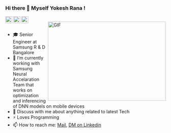 ### Hi there 👋 Myself Yokesh Rana !

<a href="https://github.com/yokeshrana">
  <img align="left" alt=" Github" width="22px" src="https://cdn.jsdelivr.net/npm/simple-icons@v3/icons/github.svg" />
</a>
<a href="https://www.linkedin.com/in/yokeshrana/">
  <img align="left" alt=" LinkdeIN" width="22px" src="https://cdn.jsdelivr.net/npm/simple-icons@v3/icons/linkedin.svg" />
</a>
<a href="https://www.facebook.com/yokeshrana.m/">
  <img align="left" alt=" Facebook" width="22px" src="https://cdn.jsdelivr.net/npm/simple-icons@v3/icons/facebook.svg" />
</a>
<br />
<img align="right" alt="GIF" src="https://i2.wp.com/allhtaccess.info/wp-content/uploads/2018/03/programming.gif?fit=1281%2C716&ssl=1" width="370px" height="250" />
<br>


- 🎓 Senior Engineer at Samsung R & D Bangalore
- 🔭 I’m currently working with Samsung Neural Accelaration Team that works on optimization and inferencing of DNN models on mobile devices
- 💬 Discuss with me about anything related to latest Tech
- ⚡  Loves Programming 
- 📫 How to reach me: [Mail](mailto:cse.ykr@gmail.com), [DM on Linkedin](https://www.linkedin.com/in/yokeshrana/)

<br />
<br />
